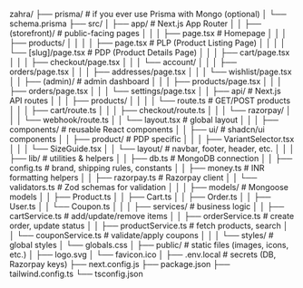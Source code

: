 zahra/
├── prisma/                     # if you ever use Prisma with Mongo (optional)
│   └── schema.prisma
├── src/
│   ├── app/                    # Next.js App Router
│   │   ├── (storefront)/       # public-facing pages
│   │   │   ├── page.tsx        # Homepage
│   │   │   ├── products/
│   │   │   │   ├── page.tsx    # PLP (Product Listing Page)
│   │   │   │   └── [slug]/page.tsx   # PDP (Product Details Page)
│   │   │   ├── cart/page.tsx
│   │   │   ├── checkout/page.tsx
│   │   │   └── account/
│   │   │       ├── orders/page.tsx
│   │   │       ├── addresses/page.tsx
│   │   │       └── wishlist/page.tsx
│   │   ├── (admin)/            # admin dashboard
│   │   │   ├── products/page.tsx
│   │   │   ├── orders/page.tsx
│   │   │   └── settings/page.tsx
│   │   ├── api/                # Next.js API routes
│   │   │   ├── products/
│   │   │   │   └── route.ts    # GET/POST products
│   │   │   ├── cart/route.ts
│   │   │   ├── checkout/route.ts
│   │   │   └── razorpay/
│   │   │       └── webhook/route.ts
│   │   └── layout.tsx          # global layout
│   │
│   ├── components/             # reusable React components
│   │   ├── ui/                 # shadcn/ui components
│   │   ├── product/            # PDP specific
│   │   │   ├── VariantSelector.tsx
│   │   │   └── SizeGuide.tsx
│   │   └── layout/             # navbar, footer, header, etc.
│   │
│   ├── lib/                    # utilities & helpers
│   │   ├── db.ts               # MongoDB connection
│   │   ├── config.ts           # brand, shipping rules, constants
│   │   ├── money.ts            # INR formatting helpers
│   │   ├── razorpay.ts         # Razorpay client
│   │   └── validators.ts       # Zod schemas for validation
│   │
│   ├── models/                 # Mongoose models
│   │   ├── Product.ts
│   │   ├── Cart.ts
│   │   ├── Order.ts
│   │   ├── User.ts
│   │   └── Coupon.ts
│   │
│   ├── services/               # business logic
│   │   ├── cartService.ts      # add/update/remove items
│   │   ├── orderService.ts     # create order, update status
│   │   ├── productService.ts   # fetch products, search
│   │   └── couponService.ts    # validate/apply coupons
│   │
│   └── styles/                 # global styles
│       └── globals.css
│
├── public/                     # static files (images, icons, etc.)
│   ├── logo.svg
│   └── favicon.ico
│
├── .env.local                  # secrets (DB, Razorpay keys)
├── next.config.js
├── package.json
├── tailwind.config.ts
└── tsconfig.json
